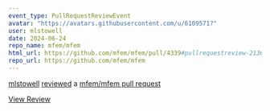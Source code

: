 ```yaml
---
event_type: PullRequestReviewEvent
avatar: "https://avatars.githubusercontent.com/u/6109571?"
user: mlstowell
date: 2024-06-24
repo_name: mfem/mfem
html_url: https://github.com/mfem/mfem/pull/4339#pullrequestreview-2136615276
repo_url: https://github.com/mfem/mfem
---
```


<a href='https://github.com/mlstowell' target='_blank'>mlstowell</a> <a href='https://github.com/mfem/mfem/pull/4339#pullrequestreview-2136615276' target='_blank'>reviewed</a> a <a href='https://github.com/mfem/mfem/pull/4339' target='_blank'>mfem/mfem pull request</a>

<small></small>

<a href='https://github.com/mfem/mfem/pull/4339#pullrequestreview-2136615276' target='_blank'>View Review</a>